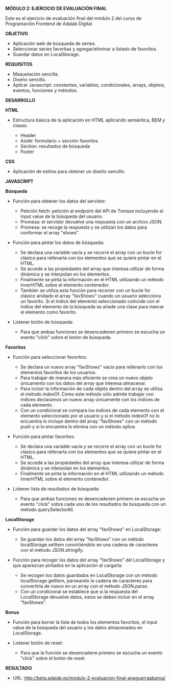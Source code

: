 **MÓDULO 2: EJERCICIO DE EVALUACIÓN FINAL**

Este es el ejercicio de evaluación final del módulo 2 del curso de Programación Frontend de Adalab Digital.

**OBJETIVO**

- Aplicación web de búsqueda de series.
- Seleccionar series favoritas y agregar/eliminar a listado de favoritos.
- Guardar datos en LocalStorage.

**REQUISITOS**

- Maquetación sencilla.
- Diseño sencillo.
- Aplicar Javascript: constantes, variables, condicionales, arrays, objetos, eventos, funciones y métodos.

**DESARROLLO**

**HTML**

- Estructura básica de la aplicación en HTML aplicando semántica, BEM y clases:

  - Header
  - Aside: formulario + sección favoritos
  - Section: resultados de búsqueda
  - Footer

**CSS**

- Aplicación de estilos para obtener un diseño sencillo.

**JAVASCRIPT**

**Búsqueda**

- Función para obtener los datos del servidor:

  - Petición fetch: petición al endpoint del API de Tvmaze incluyendo el input value de la búsqueda del usuario.
  - Promesa: el servidor devuelve una respuesta con un archivo JSON.
  - Promesa: se recoge la respuesta y se utilizan los datos para conformar el array "shows".

- Función para pintar los datos de búsqueda:

  - Se declara una variable vacía y se recorre el array con un bucle for clásico para rellenarla con los elementos que se quiere pintar en el HTML.
  - Se accede a las propiedades del array que interesa utilizar de forma dinámica y se interpolan en los elementos.
  - Finalmente se pinta la información en el HTML utilizando un método innerHTML sobre el elemento contenedor.
  - También se utiliza esta función para recorrer con un bucle for clásico anidado el array "favShows" cuando un usuario selecciona un favorito. Si el índice del elemento seleccionado coincide con el índice del elemento de la búsqueda se añade una clase para marcar el elemento como favorito.

- Listener botón de búsqueda:

  - Para que ambas funciones se desencadenen primero se escucha un evento "click" sobre el botón de búsqueda.

**Favoritos**

- Función para seleccionar favoritos:

  - Se declara un nuevo array "favShows" vacío para rellenarlo con los elementos favoritos de los usuarios.
  - Para trabajar de manera más eficiente se crea un nuevo objeto únicamento con los datos del array que interesa almacenar.
  - Para incluir la información de cada objeto dentro del array se utiliza el método indexOf. Como este método sólo admite trabajar con índices declaramos un nuevo array únicamente con los índices de cada elemento.
  - Con un condicional se compara los índices de cada elemento con el elemento seleccionado por el usuario y si el método indexOf no lo encuentra lo incluye dentro del array "favShows" con un método push y si lo encuentra lo elimina con un método splice.

- Función para pintar favoritos:

  - Se declara una variable vacía y se recorre el array con un bucle for clásico para rellenarla con los elementos que se quiere pintar en el HTML.
  - Se accede a las propiedades del array que interesa utilizar de forma dinámica y se interpolan en los elementos.
  - Finalmente se pinta la información en el HTML utilizando un método innerHTML sobre el elemento contenedor.

- Listener lista de resultados de búsqueda:

  - Para que ambas funciones se desencadenen primero se escucha un evento "click" sobre cada uno de los resultados de búsqueda con un método querySelectorAll.

**LocalStorage**

- Función para guardar los datos del array "favShows" en LocalStorage:

  - Se guardan los datos del array "favShows" con un método localStorage.setItem convirtiéndolo en una cadena de caracteres con el método JSON.stringify.

- Función para recoger los datos del array "favShows" del LocalStorage y que aparezcan pintados en la aplicación al cargarla:

  - Se recogen los datos guardados en LocalStorage con un método localStorage.getItem, parseando la cadena de caracteres para convertirla de nuevo en un array con el método JSON.parse.
  - Con un condicional se establece que si la respuesta del LocalStorage devuelve datos, estos se deben incluir en el array "favShows".

**Bonus**

- Función para borrar la lista de todos los elementos favoritos, el input value de la búsqueda del usuario y los datos almacenados en LocalStorage.

- Listener botón de reset:

  - Para que la función se desencadene primero se escucha un evento "click" sobre el botón de reset.

**RESULTADO**

- URL: http://beta.adalab.es/modulo-2-evaluacion-final-anaguerraabaroa/
